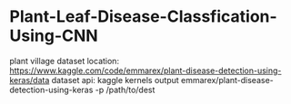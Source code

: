 # Plant-Leaf-Disease-Classfication-Using-CNN

plant village dataset location: https://www.kaggle.com/code/emmarex/plant-disease-detection-using-keras/data
dataset api: kaggle kernels output emmarex/plant-disease-detection-using-keras -p /path/to/dest
